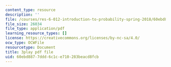 ```yaml
---
content_type: resource
description: ''
file: /courses/res-6-012-introduction-to-probability-spring-2018/60ebd8877ddd6c1ce710283beacd8fcb_mxpC3MEiATQ.pdf
file_size: 26034
file_type: application/pdf
learning_resource_types: []
license: https://creativecommons.org/licenses/by-nc-sa/4.0/
ocw_type: OCWFile
resourcetype: Document
title: 3play pdf file
uid: 60ebd887-7ddd-6c1c-e710-283beacd8fcb
---
```

